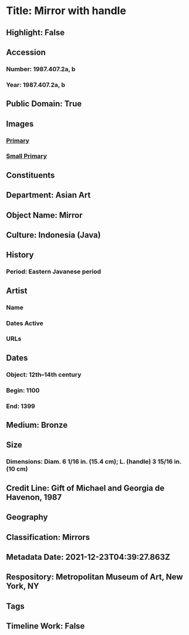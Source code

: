 # Title: Mirror with handle
## Highlight: False
## Accession
### Number: 1987.407.2a, b
### Year: 1987.407.2a, b
## Public Domain: True
## Images
### [Primary](https://images.metmuseum.org/CRDImages/as/original/1987_407_2ab.jpg)
### [Small Primary](https://images.metmuseum.org/CRDImages/as/web-large/1987_407_2ab.jpg)
## Constituents
## Department: Asian Art
## Object Name: Mirror
## Culture: Indonesia (Java)
## History
### Period: Eastern Javanese period
## Artist
### Name
### Dates Active
### URLs
## Dates
### Object: 12th–14th century
### Begin: 1100
### End: 1399
## Medium: Bronze
## Size
### Dimensions: Diam. 6 1/16 in. (15.4 cm); L. (handle) 3 15/16 in. (10 cm)
## Credit Line: Gift of Michael and Georgia de Havenon, 1987
## Geography
## Classification: Mirrors
## Metadata Date: 2021-12-23T04:39:27.863Z
## Respository: Metropolitan Museum of Art, New York, NY
## Tags
## Timeline Work: False